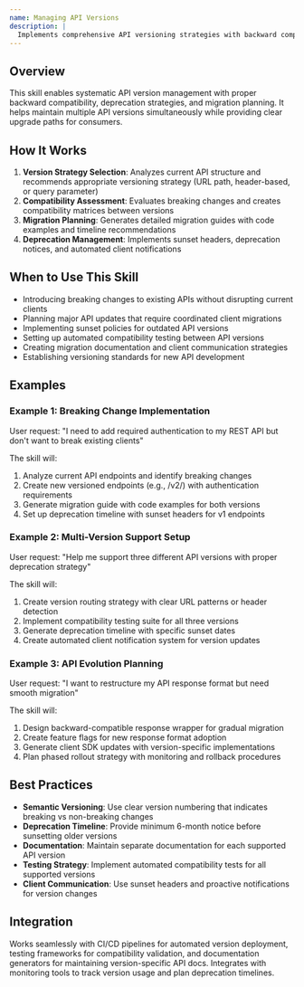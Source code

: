 ```yaml
---
name: Managing API Versions
description: |
  Implements comprehensive API versioning strategies with backward compatibility, deprecation workflows, and migration paths. Activates when users mention "API versions", "version management", "backward compatibility", "API migration", "deprecation strategy", "API evolution", "version control for APIs", or need to support multiple API versions simultaneously while ensuring smooth client transitions.
---
```


## Overview

This skill enables systematic API version management with proper backward compatibility, deprecation strategies, and migration planning. It helps maintain multiple API versions simultaneously while providing clear upgrade paths for consumers.

## How It Works

1. **Version Strategy Selection**: Analyzes current API structure and recommends appropriate versioning strategy (URL path, header-based, or query parameter)
2. **Compatibility Assessment**: Evaluates breaking changes and creates compatibility matrices between versions
3. **Migration Planning**: Generates detailed migration guides with code examples and timeline recommendations
4. **Deprecation Management**: Implements sunset headers, deprecation notices, and automated client notifications

## When to Use This Skill

- Introducing breaking changes to existing APIs without disrupting current clients
- Planning major API updates that require coordinated client migrations
- Implementing sunset policies for outdated API versions
- Setting up automated compatibility testing between API versions
- Creating migration documentation and client communication strategies
- Establishing versioning standards for new API development

## Examples

### Example 1: Breaking Change Implementation
User request: "I need to add required authentication to my REST API but don't want to break existing clients"

The skill will:
1. Analyze current API endpoints and identify breaking changes
2. Create new versioned endpoints (e.g., /v2/) with authentication requirements
3. Generate migration guide with code examples for both versions
4. Set up deprecation timeline with sunset headers for v1 endpoints

### Example 2: Multi-Version Support Setup
User request: "Help me support three different API versions with proper deprecation strategy"

The skill will:
1. Create version routing strategy with clear URL patterns or header detection
2. Implement compatibility testing suite for all three versions
3. Generate deprecation timeline with specific sunset dates
4. Create automated client notification system for version updates

### Example 3: API Evolution Planning
User request: "I want to restructure my API response format but need smooth migration"

The skill will:
1. Design backward-compatible response wrapper for gradual migration
2. Create feature flags for new response format adoption
3. Generate client SDK updates with version-specific implementations
4. Plan phased rollout strategy with monitoring and rollback procedures

## Best Practices

- **Semantic Versioning**: Use clear version numbering that indicates breaking vs non-breaking changes
- **Deprecation Timeline**: Provide minimum 6-month notice before sunsetting older versions
- **Documentation**: Maintain separate documentation for each supported API version
- **Testing Strategy**: Implement automated compatibility tests for all supported versions
- **Client Communication**: Use sunset headers and proactive notifications for version changes

## Integration

Works seamlessly with CI/CD pipelines for automated version deployment, testing frameworks for compatibility validation, and documentation generators for maintaining version-specific API docs. Integrates with monitoring tools to track version usage and plan deprecation timelines.